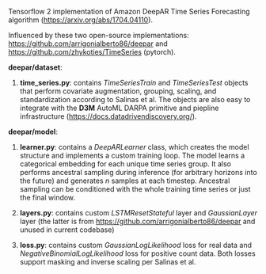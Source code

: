 Tensorflow 2 implementation of Amazon DeepAR Time Series Forecasting algorithm (https://arxiv.org/abs/1704.04110).

Influenced by these two open-source implementations: https://github.com/arrigonialberto86/deepar and https://github.com/zhykoties/TimeSeries (pytorch).

**deepar/dataset**: 

1. **time_series.py**: contains *TimeSeriesTrain* and *TimeSeriesTest* objects that perform covariate augmentation, grouping, scaling, and standardization according to Salinas et al. The objects are also easy to integrate with the **D3M** AutoML DARPA primitive and piepline infrastructure (https://docs.datadrivendiscovery.org/).

**deepar/model**: 

1. **learner.py**: contains a *DeepARLearner* class, which creates the model structure and implements a custom training loop. The model learns a categorical embedding for each unique time series group. It also performs ancestral sampling during inference (for arbitrary horizons into the future) and generates *n* samples at each timestep. Ancestral sampling can be conditioned with the whole training time series or just the final window.

2. **layers.py**: contains custom *LSTMResetStateful* layer and *GaussianLayer* layer (the latter is from https://github.com/arrigonialberto86/deepar and unused in current codebase)

3. **loss.py**: contains custom *GaussianLogLikelihood* loss for real data and *NegativeBinomialLogLikelihood* loss for positive count data. Both losses support masking and inverse scaling per Salinas et al. 

<!-- ## TODO
    -DAR: 

        EASY
        clip gradients (Gluon - 10)
        multiple lstm layers
        lr scheduling (10^-3 halve after 300 batches if no improvement or exponential)
        multivariate targets + categoricals

        TRY TO REPRODUCE DeepAR / Gluon experiments on public datasets

        EXPERIMENT
        multiple embeddings, constraint on embeddings to respect hierarchical ordering!

        Compare DeepAR 1 embedding, multiple embeddings, multiple constrained to Optimal Reconciliation approach on OR public datasets -> PAPER
        If improved -> compare to multiple ts models. If not is there a way to use as constraint

        NICE LIBRARY ADDITIONS
        add multiple lagged seasonal values according to frequency of the data    
        a) automatically select distribution that minimizes validation loss (include student's t)
        b) loss term that increases variance to account for model misspecification
        box-cox / differencing transform of z before modeling?

        MORE EXPERIMENTS
        generative loss component for p(x), non-targets, only if significant x

        comparisons:
        NPTS 
        Deep state space
        S2S (unknown horizon?)
        same datasets from GluonTS paper

    -ACLED    
    -->


    


